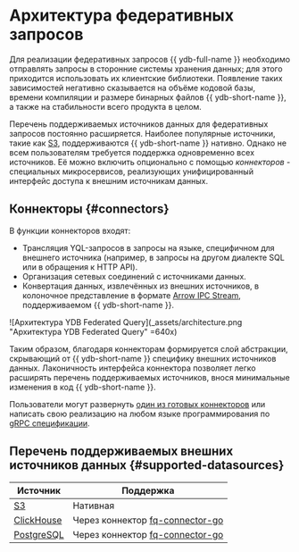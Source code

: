 # Aрхитектура федеративных запросов

Для реализации федеративных запросов {{ ydb-full-name }} необходимо отправлять запросы в сторонние системы хранения данных; для этого приходится использовать их клиентские библиотеки. Появление таких зависимостей негативно сказывается на объёме кодовой базы, времени компиляции и размере бинарных файлов {{ ydb-short-name }}, а также на стабильности всего продукта в целом.

Перечень поддерживаемых источников данных для федеративных запросов постоянно расширяется. 
Наиболее популярные источники, такие как [S3](s3), поддерживаются {{ ydb-short-name }} нативно. Однако не всем пользователям требуется поддержка одновременно всех источников. Её можно включить опционально с помощью  _коннекторов_ - специальных микросервисов, реализующих унифицированный интерфейс доступа к внешним источникам данных.

## Коннекторы {#connectors}

В функции коннекторов входят:

* Трансляция YQL-запросов в запросы на языке, специфичном для внешнего источника (например, в запросы на другом диалекте SQL или в обращения к HTTP API).
* Организация сетевых соединений с источниками данных.
* Конвертация данных, извлечённых из внешних источников, в колоночное представление в формате [Arrow IPC Stream](https://arrow.apache.org/docs/format/Columnar.html#serialization-and-interprocess-communication-ipc), поддерживаемом {{ ydb-short-name }}.

![Архитектура YDB Federated Query](_assets/architecture.png "Архитектура YDB Federated Query" =640x)

Таким образом, благодаря коннекторам формируется слой абстракции, скрывающий от {{ ydb-short-name }} специфику внешних источников данных. Лаконичность интерфейса коннектора позволяет легко расширять перечень поддерживаемых источников, внося минимальные изменения в код {{ ydb-short-name }}.

Пользователи могут развернуть [один из готовых коннекторов](../../deploy/manual/connector.md) или написать свою реализацию на любом языке программирования по [gRPC спецификации](https://github.com/ydb-platform/ydb/tree/main/ydb/library/yql/providers/generic/connector/api).

## Перечень поддерживаемых внешних источников данных {#supported-datasources}

| Источник | Поддержка |
| -------- | --------- |
| [S3](https://aws.amazon.com/ru/s3/) | Нативная |
| [ClickHouse](https://clickhouse.com/) | Через коннектор [fq-connector-go](../../deploy/manual/connector.md#fq-connector-go) |
| [PostgreSQL](https://www.postgresql.org/) | Через коннектор [fq-connector-go](../../deploy/manual/connector.md#fq-connector-go) |

